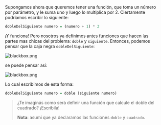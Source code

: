Supongamos ahora que queremos tener una función, que toma un número por parámetro, y le suma uno y luego lo multiplica por 2. Ciertamente podríamos escribir lo siguiente:

```haskell
dobleDelSiguiente numero = (numero + 1) * 2
```

¡Y funciona! Pero nosotros ya definimos antes funciones que hacen las partes mas chicas del problema: `doble` y `siguiente`. Entonces, podemos pensar que la caja negra `dobleDelSiguiente`:


![blackbox.png](https://raw.githubusercontent.com/pdep-utn/mumuki-funcional-guia-0/master/images/blackbox_succ_double.png)

se puede pensar así:

![blackbox.png](https://raw.githubusercontent.com/pdep-utn/mumuki-funcional-guia-0/master/images/blackbox_succ_double_composition.png)

Lo cual escribimos de esta forma:

```haskell
dobleDelSiguiente numero = doble (siguiente numero)
```

> ¿Te imaginás como será definir una función que calcule el doble del cuadrado? ¡Escribila!
>
> **Nota**: asumí que ya declaramos las funciones `doble` y `cuadrado`.



